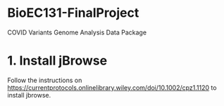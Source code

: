 # BioEC131-FinalProject
COVID Variants Genome Analysis Data Package

# 1. Install jBrowse
Follow the instructions on https://currentprotocols.onlinelibrary.wiley.com/doi/10.1002/cpz1.1120 to install jbrowse.

